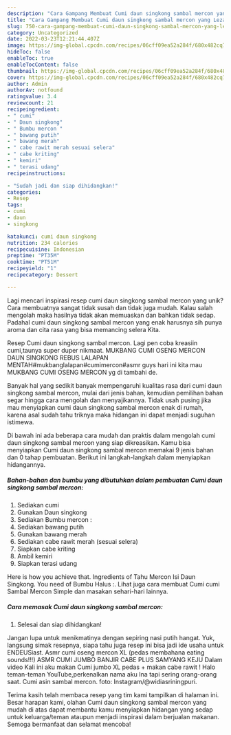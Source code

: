 ```yaml
---
description: "Cara Gampang Membuat Cumi daun singkong sambal mercon yang Lezat"
title: "Cara Gampang Membuat Cumi daun singkong sambal mercon yang Lezat"
slug: 750-cara-gampang-membuat-cumi-daun-singkong-sambal-mercon-yang-lezat
category: Uncategorized
date: 2022-03-23T12:21:44.407Z
image: https://img-global.cpcdn.com/recipes/06cff09ea52a284f/680x482cq70/cumi-daun-singkong-sambal-mercon-foto-resep-utama.jpg
hideToc: false
enableToc: true
enableTocContent: false
thumbnail: https://img-global.cpcdn.com/recipes/06cff09ea52a284f/680x482cq70/cumi-daun-singkong-sambal-mercon-foto-resep-utama.jpg
cover: https://img-global.cpcdn.com/recipes/06cff09ea52a284f/680x482cq70/cumi-daun-singkong-sambal-mercon-foto-resep-utama.jpg
author: Admin
authorAv: notfound
ratingvalue: 3.4
reviewcount: 21
recipeingredient:
- " cumi"
- " Daun singkong"
- " Bumbu mercon "
- " bawang putih"
- " bawang merah"
- " cabe rawit merah sesuai selera"
- " cabe kriting"
- " kemiri"
- " terasi udang"
recipeinstructions:

- "Sudah jadi dan siap dihidangkan!"
categories:
- Resep
tags:
- cumi
- daun
- singkong

katakunci: cumi daun singkong 
nutrition: 234 calories
recipecuisine: Indonesian
preptime: "PT35M"
cooktime: "PT51M"
recipeyield: "1"
recipecategory: Dessert

---
```





Lagi mencari inspirasi resep cumi daun singkong sambal mercon yang unik? Cara membuatnya sangat tidak susah dan tidak juga mudah. Kalau salah mengolah maka hasilnya tidak akan memuaskan dan bahkan tidak sedap. Padahal cumi daun singkong sambal mercon yang enak harusnya sih punya aroma dan cita rasa yang bisa memancing selera Kita.





Resep Cumi daun singkong sambal mercon. Lagi pen coba kreasiin cumi,taunya super duper nikmaat. MUKBANG CUMI OSENG MERCON DAUN SINGKONG REBUS LALAPAN MENTAH#mukbanglalapan#cumimercon#asmr guys hari ini kita mau MUKBANG CUMI OSENG MERCON yg di tambahi de.

Banyak hal yang sedikit banyak mempengaruhi kualitas rasa dari cumi daun singkong sambal mercon, mulai dari jenis bahan, kemudian pemilihan bahan segar hingga cara mengolah dan menyajikannya. Tidak usah pusing jika mau menyiapkan cumi daun singkong sambal mercon enak di rumah, karena asal sudah tahu triknya maka hidangan ini dapat menjadi suguhan istimewa.






Di bawah ini ada beberapa cara mudah dan praktis dalam mengolah cumi daun singkong sambal mercon yang siap dikreasikan. Kamu bisa menyiapkan Cumi daun singkong sambal mercon memakai 9 jenis bahan dan 0 tahap pembuatan. Berikut ini langkah-langkah dalam menyiapkan hidangannya.

<!--inarticleads1-->

##### Bahan-bahan dan bumbu yang dibutuhkan dalam pembuatan Cumi daun singkong sambal mercon:

1. Sediakan  cumi
1. Gunakan  Daun singkong
1. Sediakan  Bumbu mercon :
1. Sediakan  bawang putih
1. Gunakan  bawang merah
1. Sediakan  cabe rawit merah (sesuai selera)
1. Siapkan  cabe kriting
1. Ambil  kemiri
1. Siapkan  terasi udang


Here is how you achieve that. Ingredients of Tahu Mercon Isi Daun Singkong. You need of Bumbu Halus :. Lihat juga cara membuat Cumi cumi Sambal Mercon Simple dan masakan sehari-hari lainnya. 

<!--inarticleads2-->

##### Cara memasak Cumi daun singkong sambal mercon:


1. Selesai dan siap dihidangkan!

Jangan lupa untuk menikmatinya dengan sepiring nasi putih hangat. Yuk, langsung simak resepnya, siapa tahu juga resep ini bisa jadi ide usaha untuk ENDEUSiast. Asmr cumi oseng mercon XL (pedas membahana eating sounds!!!) ASMR CUMI JUMBO BANJIR CABE PLUS SAMYANG KEJU Dalam video Kali ini aku makan Cumi jumbo XL pedas + makan cabe rawit ! Halo teman-teman YouTube,perkenalkan nama aku Ina tapi sering orang-orang saat. Cumi asin sambal mercon. foto: Instagram/@widiasriningpuri. 

Terima kasih telah membaca resep yang tim kami tampilkan di halaman ini. Besar harapan kami, olahan Cumi daun singkong sambal mercon yang mudah di atas dapat membantu kamu menyiapkan hidangan yang sedap untuk keluarga/teman ataupun menjadi inspirasi dalam berjualan makanan. Semoga bermanfaat dan selamat mencoba!
